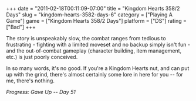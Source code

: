 +++
date = "2011-02-18T00:11:09-07:00"
title = "Kingdom Hearts 358/2 Days"
slug = "kingdom-hearts-3582-days-6"
category = ["Playing A Game"]
game = ["Kingdom Hearts 358/2 Days"]
platform = ["DS"]
rating = ["Bad"]
+++

The story is unspeakably slow, the combat ranges from tedious to frustrating - fighting with a limited moveset and no backup simply isn't fun - and the out-of-combat gameplay (character building, item management, etc.) is just poorly conceived.

In so many words, it's no good.  If you're a Kingdom Hearts nut, and can put up with the grind, there's almost certainly some lore in here for you -- for me, there's nothing.

<i>Progress: Gave Up -- Day 51</i>